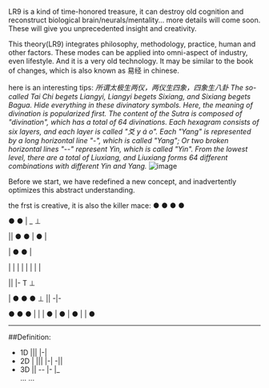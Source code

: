 LR9 is a kind of time-honored treasure, it can destroy old cognition and reconstruct biological brain/neurals/mentality... more details will come soon. 
These will give you unprecedented insight and creativity.

This theory(LR9) integrates philosophy, methodology, practice, human and other factors. These modes can be applied into omni-aspect of industry, even lifestyle. And it is a very old technology. It may be similar to the book of changes, which is also known as 易经 in chinese.

here is an interesting tips:
<i>所谓太极生两仪，两仪生四象，四象生八卦
The so-called Tai Chi begets Liangyi, Liangyi begets Sixiang, and Sixiang begets Bagua. Hide everything in these divinatory symbols.
Here, the meaning of divination is popularized first. The content of the Sutra is composed of "divination", which has a total of 64 divinations. Each hexagram consists of six layers, and each layer is called "爻 y á o". Each "Yang" is represented by a long horizontal line "-", which is called "Yang"; Or two broken horizontal lines "--" represent Yin, which is called "Yin". From the lowest level, there are a total of Liuxiang, and Liuxiang forms 64 different combinations with different Yin and Yang.</i>
![image](https://user-images.githubusercontent.com/3762234/161079175-9f2c4eea-567f-47ce-b070-5bf7b63ed18f.png)

Before we start, we have redefined a new concept, and inadvertently optimizes this abstract understanding.


the frst is creative, it is also the killer mace: ● ● ● ●

● ● | _ ⊥

|| ● ● | ● |

| ● ● |

| | | | | | | |

|| |- T ⊥

| ● ● ● ⊥ || -|-

● ● ● | | | ● | ● | ● | | ●

-----------------------------------
##Definition:<br>
* 1D  ||| |-|<br>
* 2D  | ||| |-| -||<br>
* 3D  || -- |- |_<br>
...
...


